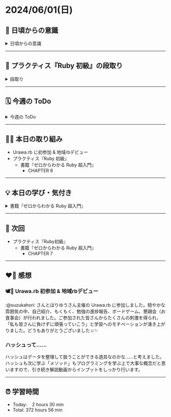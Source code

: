 # 2024/06/01(日)
## 🕺 日頃からの意識
<details><summary>日頃からの意識</summary>

- 成長スピードを早めよう。
- 自分の考えや気持ちを簡潔に言語化したり、相手にわかりやすく伝える話し方ができるようになろう。
- 心と身体の状態を把握しながら行動しよう。
- 腕立て・スクワット・腹筋・ストレッチを継続しよう。
- 説明文をよく読もう。ここでの「読む」は内容を認識・把握すること。
- 体調の回復に努めて、行動の範囲を元に戻そう。
- Git & GitHub とお友達になろう。
- 「何を、どうするのか」という意識を常に持ちながらプラクティスに臨むこと。
- **Rubykaigi から得られた刺激や経験を学習に活かすこと ←New✨**

</details>

---


## 📝 プラクティス『Ruby 初級』の段取り
<details><summary>段取り</summary>

- [x] 各参考ページを確認
   - [x] [ホワイの(感動的)Rubyガイド](http://www.aoky.net/articles/why_poignant_guide_to_ruby/chapter-1.html)
   - [x] [TryRuby](https://try.ruby-lang.org/)
   - [x] [ゼロからわかるRuby超入門の読み方](https://bootcamp.fjord.jp/pages/289)
   - [x] [学習を加速させるインデックス読書術](https://qiita.com/dkatsura/items/3364b293ed1451a66a8a)
   - [x] [Ruby の公式リファレンスが読めるようになる本](https://zenn.dev/jnchito/books/how-to-read-ruby-reference)
   - [x] [オブジェクト指向スクリプト言語 Ruby リファレンスマニュアル](https://docs.ruby-lang.org/ja/latest/doc/index.html)
   - [x] [【新人プログラマ応援】公式ドキュメントも読もう - Qiita](https://qiita.com/chooyan_eng/items/cd0d3174b77ff1e02c3f)
- [x] 動画講座
   - [x] [ゼロからわかるRuby超入門動画講座](https://bootcamp.fjord.jp/pages/374)
- [ ] 課題取り組み
   - [ ] ゼロからわかる Ruby 超入門の各章の練習問題
   - [ ] [TryRuby](https://try.ruby-lang.org/)
</details>

---


## 🗓️ 今週の ToDo
<details><summary>今週の ToDo</summary>

- [x] ~~各参考ページを確認~~
   - [x] ~~[ホワイの(感動的)Rubyガイド](http://www.aoky.net/articles/why_poignant_guide_to_ruby/chapter-1.html)~~
   - [x] ~~[TryRuby](https://try.ruby-lang.org/)~~
   - [x] ~~[ゼロからわかるRuby超入門の読み方](https://bootcamp.fjord.jp/pages/289)~~
   - [x] ~~[学習を加速させるインデックス読書術](https://qiita.com/dkatsura/items/3364b293ed1451a66a8a)~~
   - [x] ~~[Ruby の公式リファレンスが読めるようになる本](https://zenn.dev/jnchito/books/how-to-read-ruby-reference)~~
   - [x] ~~[オブジェクト指向スクリプト言語 Ruby リファレンスマニュアル](https://docs.ruby-lang.org/ja/latest/doc/index.html)~~
   - [x] ~~[【新人プログラマ応援】公式ドキュメントも読もう - Qiita](https://qiita.com/chooyan_eng/items/cd0d3174b77ff1e02c3f)~~
- [x] 動画講座
   - [x] [ゼロからわかるRuby超入門動画講座](https://bootcamp.fjord.jp/pages/374)
- [ ] 課題取り組み
   - [ ] ゼロからわかる Ruby 超入門の各章の練習問題
   - [ ] [TryRuby](https://try.ruby-lang.org/)
</details>

---


## ✍🏻 本日の取り組み
- Urawa.rb に初参加 & 地域rbデビュー
- プラクティス『Ruby 初級』
   - 書籍『ゼロからわかる Ruby 超入門』
      - CHAPTER 6

---


## 💡 本日の学び・気付き
<details><summary>書籍『ゼロからわかる Ruby 超入門』</summary>

## CHAPTER 6
### ハッシュ（Hash）とは
- ハッシュは複数のオブジェクトをまとめることができる入れ物。
- ハッシュは「キー」と「値」のセットで複数のデータを扱うことができる。
- 辞書に例えると、辞書の「見出し語」がハッシュでは「キー」、辞書の「書かれた意味」がハッシュでは「値」になる。
- ハッシュは`{`で始まり`}`で終わる。
- ハッシュのクラス名は`Hash`。
- ハッシュのことを、`ハッシュオブジェクト`、または`Hashオブジェクト`、`ハッシュ`と呼ぶ。

### シンボル（Symbol）とは
- シンボルでは文字列は、コロン記号（`:`）から始める。
- シンボルのクラス名は`Symbol`。
- シンボルは文字列と相互に変換することができる。
   - 文字列からシンボルへは`to_sym`メソッドを使い、シンボルから文字列へは`to_s`メソッドを使う。

### ハッシュには2つの書き方がある
```ruby
# 今までの書き方
{:coffee => 300, :caffe_latte => 400}
# 新しい書き方
{coffee: 300, caffe_latte: 400}
```

### 変数に代入してハッシュに名前をつける
- 変数への代入は、ほかのオブジェクトの時と同じく、ハッシュオブジェクトに名札をつけるイメージ。

### ハッシュから値を取得する
- 値の取得は`ハッシュ[キー]`という書き方をする。
- 配列は「n番目を取得」したり、「全要素を取得」して使うことが多いのに対し、ハッシュは「キーの値を取得」という使い方が多い。

### ハッシュへキーと値の組を追加する
- ハッシュへのキーと値の追加は`ハッシュ[キー] = 値`

### ハッシュは同じキーを複数持てない
- ハッシュは同じキーを複数持てない

### 存在しないキーを指定したとき
- ハッシュから存在しないキーを取得すると、`nil`を得る。

### ハッシュからキーと値の組を削除する
- ハッシュからの削除は`ハッシュ .delete（キー）`

### ハッシュを繰り返し処理する
- eachメソッドとブロックを使うとハッシュの全要素を繰り返し処理できる。
- キーと値がそれぞれ変数に代入されて、繰り返し処理が実行される。


</details>

---


## 📍 次回
- プラクティス『Ruby初級』
   - 書籍『ゼロからわかる Ruby 超入門』
      - CHAPTER 7

---


## ❤️‍🔥 感想
### 🕊️💎 Urawa.rb 初参加 & 地域rbデビュー
:@suzukahori: さんとほりゆうさん主催の Urawa.rb に参加しました。穏やかな雰囲気の中、自己紹介、もくもく、勉強の進捗報告、ボードゲーム、懇親会（お食事会）が行われました。ご参加された皆さんからたくさんの刺激を得られ、「私も皆さんに負けずに頑張っていこう」と学習へのモチベーションが湧き上がりました。どうもありがとうございました☺️✨

### ハッシュって......
ハッシュはデータを整理して扱うことができる道具なのかな......と考えました。ハッシュも次に学ぶ「メソッド」もプログラミングを学ぶ上で大事な概念だと思いますので、引き続き解説動画からインプットをしっかり行います。

---


## ⏰ 学習時間
- Today:&nbsp;&nbsp;&nbsp; 2 hours 30 min
- Total: 372 hours 56 min

